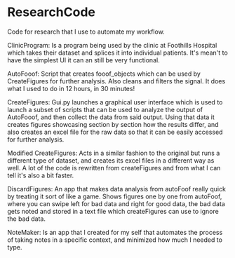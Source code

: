 # ResearchCode
Code for research that I use to automate my workflow.

ClinicProgram: Is a program being used by the clinic at Foothills Hospital which takes their dataset and splices it into individual patients. It's mean't to have the simplest UI it can an still be very functional.

AutoFooof: Script that creates fooof_objects which can be used by CreateFigures for further analysis. Also cleans and filters the signal. It does what I used to do in 12 hours, in 30 minutes!

CreateFigures: Gui.py launches a graphical user interface which is used to launch a subset of scripts that can be used to analyze the output of AutoFooof, and then collect the data from said output. Using that data it creates figures showcasing section by section how the results differ, and also creates an excel file for the raw data so that it can be easily accessed for further analysis.

Modified CreateFigures: Acts in a similar fashion to the original but runs a different type of dataset, and creates its excel files in a different way as well. A lot of the code is rewritten from createFigures and from what I can tell it's also a bit faster.

DiscardFigures: An app that makes data analysis from autoFoof really quick by treating it sort of like a game. Shows figures one by one from autoFoof, where you can swipe left for bad data and right for good data, the bad data gets noted and stored in a text file which createFigures can use to ignore the bad data.

NoteMaker: Is an app that I created for my self that automates the process of taking notes in a specific context, and minimized how much I needed to type.
